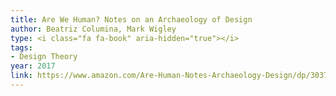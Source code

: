 ```yaml
---
title: Are We Human? Notes on an Archaeology of Design
author: Beatriz Columina, Mark Wigley
type: <i class="fa fa-book" aria-hidden="true"></i>
tags:
- Design Theory
year: 2017
link: https://www.amazon.com/Are-Human-Notes-Archaeology-Design/dp/303778511X/ref=sr_1_1?ie=UTF8&qid=1505067464&sr=8-1&keywords=are+we+human+notes+on+an+archaeology+of+design
---
```

